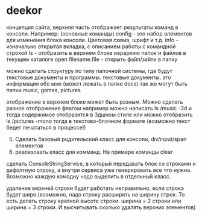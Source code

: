 # deekor
<!------------------------Plan------------------------->

концепция сайта, верхняя часть отображает результаты команд в консоли. 
Например: (основные команды)
config              - это набор элементов для изменения блока консоли. Цветовая схема, шрифт и т.д.
info                - изначально открытая вкладка, с описанием работы с командной строкой
ls                  - отобразить в верхнем блоке иерархию папок и файлов в текущем каталоге
open filename.file  - открыть файл/зайти в папку

можно сделать структуру по типу папочной системы, где будут текстовые документы и программы.
текстовые документы, это информация обо мне (может лежать в папке docs)
так же могут быть папки music, games, pictures

отображение в верхнем блоке может быть разным. Можно сделать разное отображение флагом
например можно написать ls /music -3d
и тогда содержимое отобразится в 3дшном стиле
или можно отобразить ls /pictures -mono тогда в текстово-блочном формате (возможно текст бедет печататься в процессе!)

<!------------------------features------------------------->
5. Сделать базовый родительский класс для консоли, div/input/span элементов
6. реализовать класс для комманд. На примере команды clear

сделать ConsoleStringService, в который передавать блок со строками и дефолтную строку, а внутри сервиса уже генерировать
все что нужно.
Возможно каждую комадну надо выделить в отдельный класс.

удаление верхней строки будет работать неправильно, если строка будет шире.(возможно, надо строку расширять на ширину строк. 
То есть делать строку кратной высоте строки. ширина = 2 строки или ширина = 3 строки. И высчитывать сколько удалять верхних элементов)

<!------------------------Bug/Fix------------------------->
